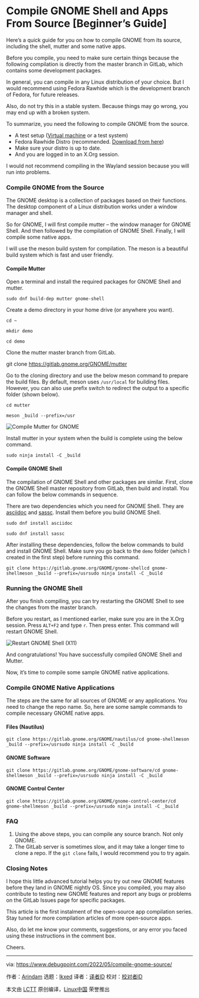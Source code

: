 [#]: subject: "Compile GNOME Shell and Apps From Source [Beginner’s Guide]"
[#]: via: "https://www.debugpoint.com/2022/05/compile-gnome-source/"
[#]: author: "Arindam https://www.debugpoint.com/author/admin1/"
[#]: collector: "lkxed"
[#]: translator: "geekpi"
[#]: reviewer: " "
[#]: publisher: " "
[#]: url: " "

Compile GNOME Shell and Apps From Source [Beginner’s Guide]
======
Here’s a quick guide for you on how to compile GNOME from its source, including the shell, mutter and some native apps.

Before you compile, you need to make sure certain things because the following compilation is directly from the master branch in GitLab, which contains some development packages.

In general, you can compile in any Linux distribution of your choice. But I would recommend using Fedora Rawhide which is the development branch of Fedora, for future releases.

Also, do not try this in a stable system. Because things may go wrong, you may end up with a broken system.

To summarize, you need the following to compile GNOME from the source.

* A test setup ([Virtual machine][1] or a test system)
* Fedora Rawhide Distro (recommended. [Download from here][2])
* Make sure your distro is up to date.
* And you are logged in to an X.Org session.

I would not recommend compiling in the Wayland session because you will run into problems.

### Compile GNOME from the Source

The GNOME desktop is a collection of packages based on their functions. The desktop component of a Linux distribution works under a window manager and shell.

So for GNOME, I will first compile mutter – the window manager for GNOME Shell. And then followed by the compilation of GNOME Shell. Finally, I will compile some native apps.

I will use the meson build system for compilation. The meson is a beautiful build system which is fast and user friendly.

#### Compile Mutter

Open a terminal and install the required packages for GNOME Shell and mutter.

```
sudo dnf build-dep mutter gnome-shell
```

Create a demo directory in your home drive (or anywhere you want).

```
cd ~
```

```
mkdir demo
```

```
cd demo
```

Clone the mutter master branch from GitLab.

git clone https://gitlab.gnome.org/GNOME/mutter

Go to the cloning directory and use the below meson command to prepare the build files. By default, meson uses `/usr/local` for building files. However, you can also use prefix switch to redirect the output to a specific folder (shown below).

```
cd mutter
```

```
meson _build --prefix=/usr
```

![Compile Mutter for GNOME][3]

Install mutter in your system when the build is complete using the below command.

```
sudo ninja install -C _build
```

#### Compile GNOME Shell

The compilation of GNOME Shell and other packages are similar. First, clone the GNOME Shell master repository from GitLab, then build and install. You can follow the below commands in sequence.

There are two dependencies which you need for GNOME Shell. They are [asciidoc][4] and [sassc][5]. Install them before you build GNOME Shell.

```
sudo dnf install asciidoc
```

```
sudo dnf install sassc
```

After installing these dependencies, follow the below commands to build and install GNOME Shell. Make sure you go back to the `demo` folder (which I created in the first step) before running this command.

```
git clone https://gitlab.gnome.org/GNOME/gnome-shellcd gnome-shellmeson _build --prefix=/usrsudo ninja install -C _build
```

### Running the GNOME Shell

After you finish compiling, you can try restarting the GNOME Shell to see the changes from the master branch.

Before you restart, as I mentioned earlier, make sure you are in the X.Org session. Press `ALT+F2` and type `r`. Then press enter. This command will restart GNOME Shell.

![Restart GNOME Shell (X11)][6]

And congratulations! You have successfully compiled GNOME Shell and Mutter.

Now, it’s time to compile some sample GNOME native applications.

### Compile GNOME Native Applications

The steps are the same for all sources of GNOME or any applications. You need to change the repo name. So, here are some sample commands to compile necessary GNOME native apps.

#### Files (Nautilus)

```
git clone https://gitlab.gnome.org/GNOME/nautilus/cd gnome-shellmeson _build --prefix=/usrsudo ninja install -C _build
```

#### GNOME Software

```
git clone https://gitlab.gnome.org/GNOME/gnome-software/cd gnome-shellmeson _build --prefix=/usrsudo ninja install -C _build
```

#### GNOME Control Center

```
git clone https://gitlab.gnome.org/GNOME/gnome-control-center/cd gnome-shellmeson _build --prefix=/usrsudo ninja install -C _build
```

### FAQ

1. Using the above steps, you can compile any source branch. Not only GNOME.
2. The GitLab server is sometimes slow, and it may take a longer time to clone a repo. If the `git clone` fails, I would recommend you to try again.

### Closing Notes

I hope this little advanced tutorial helps you try out new GNOME features before they land in GNOME nightly OS. Since you compiled, you may also contribute to testing new GNOME features and report any bugs or problems on the GitLab Issues page for specific packages.

This article is the first instalment of the open-source app compilation series. Stay tuned for more compilation articles of more open-source apps.

Also, do let me know your comments, suggestions, or any error you faced using these instructions in the comment box.

Cheers.

--------------------------------------------------------------------------------

via: https://www.debugpoint.com/2022/05/compile-gnome-source/

作者：[Arindam][a]
选题：[lkxed][b]
译者：[译者ID](https://github.com/译者ID)
校对：[校对者ID](https://github.com/校对者ID)

本文由 [LCTT](https://github.com/LCTT/TranslateProject) 原创编译，[Linux中国](https://linux.cn/) 荣誉推出

[a]: https://www.debugpoint.com/author/admin1/
[b]: https://github.com/lkxed
[1]: https://www.debugpoint.com/tag/virtual-machine
[2]: https://dl.fedoraproject.org/pub/fedora/linux/development/rawhide/Workstation/x86_64/iso/
[3]: https://www.debugpoint.com/wp-content/uploads/2022/05/Compile-Mutter-for-GNOME.jpg
[4]: https://asciidoc.org/
[5]: https://github.com/sass/sassc
[6]: https://www.debugpoint.com/wp-content/uploads/2022/05/Restart-GNOME-Shell-X11.jpg
